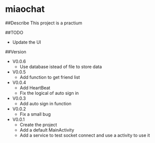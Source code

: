 # miaochat
##Describe
This project is a practium

##TODO
- Update the UI

##Version
- V0.0.6
	- Use database istead of file to store data
- V0.0.5
    - Add function to get friend list
- V0.0.4
	- Add HeartBeat
	- Fix the logical of auto sign in
- V0.0.3
	- Add auto sign in function
- V0.0.2
	- Fix a small bug
- V0.0.1
	- Create the project
	- Add a default MainActivity
	- Add a service to test socket connect and use a activity to use it